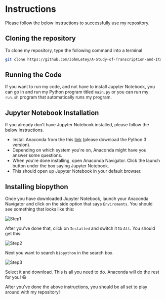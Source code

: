 # Instructions

Please follow the below instructions to successfully use my repository.

## Cloning the repository

To clone my repository, type the following command into a terminal

```sh
git clone https://github.com/JohnLetey/A-Study-of-Transcription-and-Its-Affects.git
```

## Running the Code

If you want to run my code, and not have to install Jupyter Notebook, you can go in and run my Python program titled `main.py` or you can run my `run.sh` program that automatically runs my program.

## Jupyter Notebook Installation

If you already don't have Jupyter Notebook installed, please follow the below instructions.

- Install Anaconda from the this [link](https://www.anaconda.com/distribution/) (please download the Python 3 version).
- Depending on which system you're on, Anaconda might have you answer some questions.
- When you're done installing, open Anaconda Navigator. Click the launch button under the box saying Jupyter Notebook.
- This should open up Jupyter Notebook in your default browser.

## Installing biopython

Once you have downloaded Jupyter Notebook, launch your Anaconda Navigator and click on the side option that says `Enviroments`. You should see something that looks like this:

![Step1](https://github.com/JohnLetey/A-Study-of-Transcription-and-Its-Affects/blob/master/Pictures/enviroments.png?raw=true)

After you've done that, click on `Installed` and switch it to `All`. You should get this:

![Step2](https://github.com/JohnLetey/A-Study-of-Transcription-and-Its-Affects/blob/master/Pictures/packages.png?raw=true)

Next you want to search `biopython` in the search box.

![Step3](https://github.com/JohnLetey/A-Study-of-Transcription-and-Its-Affects/blob/master/Pictures/biopython.png?raw=true)

Select it and download. This is all you need to do. Anaconda will do the rest for you! :smiley:

After you've done the above instructions, you should be all set to play around with my repository!

